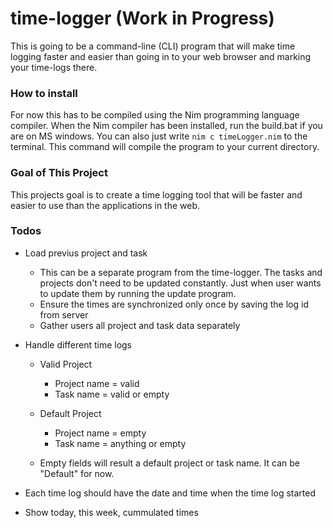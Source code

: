 # time-logger (Work in Progress)

This is going to be a command-line (CLI) program that will make time logging
faster and easier than going in to your web browser and marking your time-logs
there.

### How to install

For now this has to be compiled using the Nim programming language
compiler. When the Nim compiler has been installed, run the build.bat if you
are on MS windows. You can also just write ```nim c timeLogger.nim``` to the
terminal. This command will compile the program to your current directory.

### Goal of This Project

This projects goal is to create a time logging tool that will be faster and
easier to use than the applications in the web.

### Todos
* Load previus project and task
  * This can be a separate program from the time-logger. The tasks and
    projects don't need to be updated constantly. Just when user wants to
    update them by running the update program.
  * Ensure the times are synchronized only once by saving the log id from server
  * Gather users all project and task data separately

* Handle different time logs
  * Valid Project
    * Project name = valid
    * Task name = valid or empty

  * Default Project
    * Project name = empty
    * Task name = anything or empty

  * Empty fields will result a default project or task name. It can be
    "Default" for now.

* Each time log should have the date and time when the time log started

* Show today, this week, cummulated times
